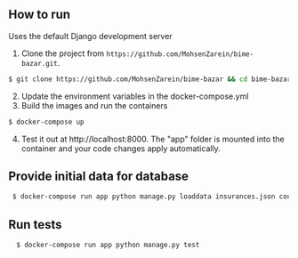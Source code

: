 ## How to run

Uses the default Django development server

1. Clone the project from `https://github.com/MohsenZarein/bime-bazar.git`.
  ```bash
  $ git clone https://github.com/MohsenZarein/bime-bazar && cd bime-bazar
  ```
2. Update the environment variables in the docker-compose.yml
3. Build the images and run the containers

  ```bash
  $ docker-compose up
  ```
4. Test it out at http://localhost:8000. The "app" folder is mounted into the container and your code changes apply automatically.

## Provide initial data for database

 ```bash
  $ docker-compose run app python manage.py loaddata insurances.json coupons.json
  ```
 
## Run tests

```bash
  $ docker-compose run app python manage.py test
  ```

